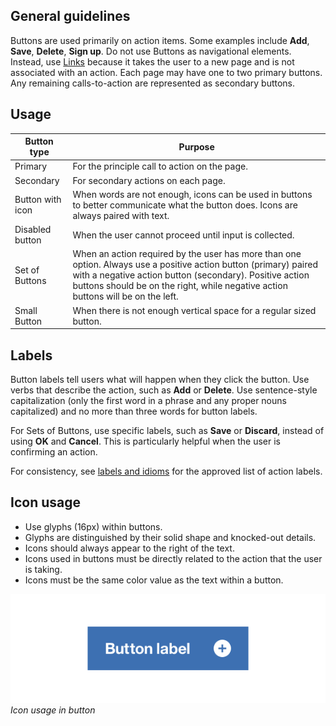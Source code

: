 ## General guidelines

Buttons are used primarily on action items. Some examples include **Add**, **Save**, **Delete**, **Sign up**. Do not use Buttons as navigational elements. Instead, use [Links](/components/link) because it takes the user to a new page and is not associated with an action. Each page may have one to two primary buttons. Any remaining calls-to-action are represented as secondary buttons.

## Usage

| Button type      | Purpose                                                                      |
|------------------|------------------------------------------------------------------------------------------------------------------------------------------------------------------------------------------------------------------------------------------------------------------|
| Primary          | For the principle call to action on the page.                                                                                                                                                                                                                    |
| Secondary        | For secondary actions on each page.                                                                                                                                                                                                                              |
| Button with icon | When words are not enough, icons can be used in buttons to better communicate what the button does. Icons are always paired with text.                                                                                                                           |
| Disabled button  | When the user cannot proceed until input is collected.                                                                                                                                                                                                           |
| Set of Buttons   | When an action required by the user has more than one option. Always use a positive action button (primary) paired with a negative action button (secondary). Positive action buttons should be on the right, while negative action buttons will be on the left. |
| Small Button     | When there is not enough vertical space for a regular sized button.           

## Labels

Button labels tell users what will happen when they click the button. Use verbs that describe the action, such as **Add** or **Delete**. Use sentence-style capitalization (only the first word in a phrase and any proper nouns capitalized) and no more than three words for button labels.

For Sets of Buttons, use specific labels, such as **Save** or **Discard**, instead of using **OK** and **Cancel**. This is particularly helpful when the user is confirming an action.

For consistency, see [labels and idioms](/guidelines/content/glossary) for the approved list of action labels.

## Icon usage

* Use glyphs (16px) within buttons.
* Glyphs are distinguished by their solid shape and knocked-out details.
* Icons should always appear to the right of the text.
* Icons used in buttons must be directly related to the action that the user is taking.
* Icons must be the same color value as the text within a button.

![button with icon](images/button-usage-1.png)
_Icon usage in button_

